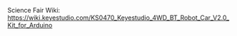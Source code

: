 Science Fair
Wiki: https://wiki.keyestudio.com/KS0470_Keyestudio_4WD_BT_Robot_Car_V2.0_Kit_for_Arduino
